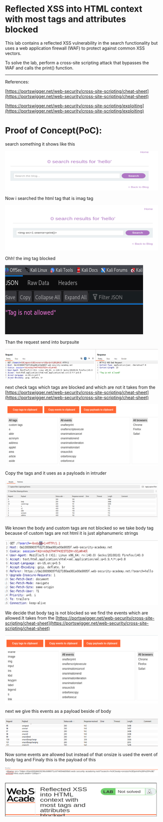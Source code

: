 # Reflected XSS into HTML context with most tags and attributes blocked

 This lab contains a reflected XSS vulnerability in the search functionality but uses a web application firewall (WAF) to protect against common XSS vectors.

To solve the lab, perform a cross-site scripting attack that bypasses the WAF and calls the print() function. 

******
References:

[https://portswigger.net/web-security/cross-site-scripting/cheat-sheet](https://portswigger.net/web-security/cross-site-scripting/cheat-sheet)

[https://portswigger.net/web-security/cross-site-scripting/exploiting](https://portswigger.net/web-security/cross-site-scripting/exploiting)



# Proof of Concept(PoC):

search something it shows like this

![alt text ()](images/Reflected%20XSS%20into%20HTML/image1.png)


Now i searched the html tag that is imag tag

![alt text ()](images/Reflected%20XSS%20into%20HTML/image2.png)

Ohh! the img tag blocked

![alt text ()](images/Reflected%20XSS%20into%20HTML/image3.png)

Than the request send into burpsuite 

![alt text ()](images/Reflected%20XSS%20into%20HTML/image4.png)

next check tags which tags are blocked and which are not it takes from the  [https://portswigger.net/web-security/cross-site-scripting/cheat-sheet](https://portswigger.net/web-security/cross-site-scripting/cheat-sheet)

![alt text ()](images/Reflected%20XSS%20into%20HTML/image5.png)

Copy the tags and it uses as a payloads in intruder 

![alt text ()](images/Reflected%20XSS%20into%20HTML/image6.png)


 We known the body and custom tags are not blocked so we take body tag because of custom tags are not html it is just alphanumeric strings

 
![alt text ()](images/Reflected%20XSS%20into%20HTML/image7.png)

We decide that body tag is not blocked so we find the events which are allowed.It takes from the  [https://portswigger.net/web-security/cross-site-scripting/cheat-sheet](https://portswigger.net/web-security/cross-site-scripting/cheat-sheet)


![alt text ()](images/Reflected%20XSS%20into%20HTML/image8.png)

next we give this events as a payload beside of body

![alt text ()](images/Reflected%20XSS%20into%20HTML/image9.png)

Now some events are allowed but instead of that onsize is used the event of body tag and Finaly this is the payload of this

![alt text ()](images/Reflected%20XSS%20into%20HTML/image10.png)



![alt text ()](images/Reflected%20XSS%20into%20HTML/image11.png)
